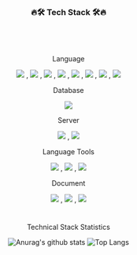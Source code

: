 <h3 align="center"><b>🔥🛠 Tech Stack 🛠🔥</b></h3>

#

<div align="center">
</br>

Language


<img src="https://img.shields.io/badge/HTML5-E34F26?style=for-the-badge&logo=HTML5&logoColor=white"/></a> ,
<img src="https://img.shields.io/badge/CSS3-1572B6?style=for-the-badge&logo=CSS3&logoColor=white"/></a> ,
<img src="https://img.shields.io/badge/JavaScript-F7DF1E?style=for-the-badge&logo=JavaScript&logoColor=white"/></a> ,
<img src="https://img.shields.io/badge/Java-FF3232?style=for-the-badge&logo=Java&logoColor=white"/></a> ,
<img src="https://img.shields.io/badge/spring-6DB33F?style=for-the-badge&logo=spring&logoColor=white"/></a> ,
<img src="https://img.shields.io/badge/android-3DDC84?style=for-the-badge&logo=android&logoColor=white"/></a> ,
<img src="https://img.shields.io/badge/Kotlin-7F52FF?style=for-the-badge&logo=Kotlin&logoColor=white"/></a> ,
<img src="https://img.shields.io/badge/python-3776AB?style=for-the-badge&logo=python&logoColor=white"/></a>


Database

<img src="https://img.shields.io/badge/oracle-F80000?style=for-the-badge&logo=oracle&logoColor=white"/></a> 


Server

<img src="https://img.shields.io/badge/apachetomcat-2C2255?style=for-the-badge&logo=apachetomcat&logoColor=white"/></a> ,
<img src="https://img.shields.io/badge/flask-000000?style=for-the-badge&logo=flask&logoColor=white"/></a> 


Language Tools

<img src="https://img.shields.io/badge/eclipseide-7F52FF?style=for-the-badge&logo=eclipseide&logoColor=white"/></a> ,
<img src="https://img.shields.io/badge/visualstudiocode-007ACC?style=for-the-badge&logo=visualstudiocode&logoColor=white"/></a> ,
<img src="https://img.shields.io/badge/intellijidea-000000?style=for-the-badge&logo=intellijidea&logoColor=white"/></a> 


Document

<img src="https://img.shields.io/badge/microsoftexcel-217346?style=for-the-badge&logo=microsoftexcel&logoColor=white"/></a> ,
<img src="https://img.shields.io/badge/microsoftpowerpoint-B7472A?style=for-the-badge&logo=microsoftpowerpoint&logoColor=white"/></a> ,
<img src="https://img.shields.io/badge/microsoftword-2B579A?style=for-the-badge&logo=microsoftword&logoColor=white"/></a> 


#

Technical Stack Statistics

![Anurag's github stats](https://github-readme-stats.vercel.app/api?username=KimGeunTe&show_icons=true&theme=tokyonight)
![Top Langs](https://github-readme-stats.vercel.app/api/top-langs/?username=KimGeunTe&layout=compact&theme=tokyonight)
</div>
